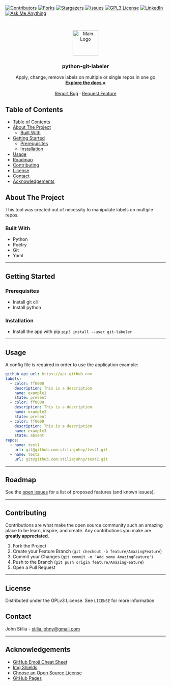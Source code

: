 [![Contributors][contributors-shield]][contributors-url]
[![Forks][forks-shield]][forks-url]
[![Stargazers][stars-shield]][stars-url]
[![Issues][issues-shield]][issues-url]
[![GPL3 License][license-shield]][license-url]
[![LinkedIn][linkedin-shield]][linkedin-url]
[![Ask Me Anything][ask-me-anything]][personal-page]

<!-- PROJECT LOGO -->
<br />
<p align="center">
  <a href="https://github.com/stiliajohny/python-git-labeler">
    <img src="https://raw.githubusercontent.com/stiliajohny/python-git-labeler/master/.assets/logo.png" alt="Main Logo" width="80" height="80">
  </a>

  <h3 align="center">python-git-labeler</h3>

  <p align="center">
    Apply, change, remove labels on multiple or single repos in one go
    <br />
    <a href="./README.md"><strong>Explore the docs »</strong></a>
    <br />
    <br />
    <a href="https://github.com/stiliajohny/python-git-labeler/issues/new?labels=i%3A+bug&template=1-bug-report.md">Report Bug</a>
    ·
    <a href="https://github.com/stiliajohny/python-git-labeler/issues/new?labels=i%3A+enhancement&template=2-feature-request.md">Request Feature</a>
  </p>
</p>

<!-- TABLE OF CONTENTS -->

## Table of Contents

- [Table of Contents](#table-of-contents)
- [About The Project](#about-the-project)
  - [Built With](#built-with)
- [Getting Started](#getting-started)
  - [Prerequisites](#prerequisites)
  - [Installation](#installation)
- [Usage](#usage)
- [Roadmap](#roadmap)
- [Contributing](#contributing)
- [License](#license)
- [Contact](#contact)
- [Acknowledgements](#acknowledgements)

<!-- ABOUT THE PROJECT -->

## About The Project

This tool was created out of necessity to manipulate labels on multiple repos.

### Built With

- Python
- Poetry
- Git
- Yaml

---

<!-- GETTING STARTED -->

## Getting Started

### Prerequisites

- Install git cli
- Install python

### Installation

- Install the app with pip
  `pip3 install --user git-labeler`

---

<!-- USAGE EXAMPLES -->

## Usage

A config file is required in order to use the application
example:

```yaml
github_api_url: https://api.github.com
labels:
  - color: ff0000
    description: This is a description
    name: example1
    state: present
  - color: ff0000
    description: This is a description
    name: example2
    state: present
  - color: ff0000
    description: This is a description
    name: example3
    state: absent
repos:
  - name: test1
    url: git@github.com:stiliajohny/test1.git
  - name: test2
    url: git@github.com:stiliajohny/test2.git
```

---

<!-- ROADMAP -->

## Roadmap

See the [open issues](https://github.com/stiliajohny/python-git-labeler/issues) for a list of proposed features (and known issues).

---

<!-- CONTRIBUTING -->

## Contributing

Contributions are what make the open source community such an amazing place to be learn, inspire, and create. Any contributions you make are **greatly appreciated**.

1. Fork the Project
2. Create your Feature Branch (`git checkout -b feature/AmazingFeature`)
3. Commit your Changes (`git commit -m 'Add some AmazingFeature'`)
4. Push to the Branch (`git push origin feature/AmazingFeature`)
5. Open a Pull Request

---

<!-- LICENSE -->

## License

Distributed under the GPLv3 License. See `LICENSE` for more information.

<!-- CONTACT -->

## Contact

John Stilia - stilia.johny@gmail.com

<!--
Project Link: [https://github.com/your_username/repo_name](https://github.com/your_username/repo_name)
-->

---

<!-- ACKNOWLEDGEMENTS -->

## Acknowledgements

- [GitHub Emoji Cheat Sheet](https://www.webpagefx.com/tools/emoji-cheat-sheet)
- [Img Shields](https://shields.io)
- [Choose an Open Source License](https://choosealicense.com)
- [GitHub Pages](https://pages.github.com)

<!-- MARKDOWN LINKS & IMAGES -->
<!-- https://www.markdownguide.org/basic-syntax/#reference-style-links -->

[contributors-shield]: https://img.shields.io/github/contributors/stiliajohny/python-git-labeler.svg?style=for-the-badge
[contributors-url]: https://github.com/stiliajohny/python-git-labeler/graphs/contributors
[forks-shield]: https://img.shields.io/github/forks/stiliajohny/python-git-labeler.svg?style=for-the-badge
[forks-url]: https://github.com/stiliajohny/python-git-labeler/network/members
[stars-shield]: https://img.shields.io/github/stars/stiliajohny/python-git-labeler.svg?style=for-the-badge
[stars-url]: https://github.com/stiliajohny/python-git-labeler/stargazers
[issues-shield]: https://img.shields.io/github/issues/stiliajohny/python-git-labeler.svg?style=for-the-badge
[issues-url]: https://github.com/stiliajohny/python-git-labeler/issues
[license-shield]: https://img.shields.io/github/license/stiliajohny/python-git-labeler?style=for-the-badge
[license-url]: https://github.com/stiliajohny/python-git-labeler/blob/master/LICENSE.txt
[linkedin-shield]: https://img.shields.io/badge/-LinkedIn-black.svg?style=for-the-badge&logo=linkedin&colorB=555
[linkedin-url]: https://linkedin.com/in/johnstilia/
[product-screenshot]: .assets/screenshot.png
[ask-me-anything]: https://img.shields.io/badge/Ask%20me-anything-1abc9c.svg?style=for-the-badge
[personal-page]: https://github.com/stiliajohny
